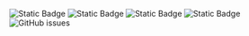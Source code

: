 ![Static Badge](https://img.shields.io/badge/blacklists-60-000000) ![Static Badge](https://img.shields.io/badge/blacklisted-2820135-cc0000) ![Static Badge](https://img.shields.io/badge/whitelisted-2242-00CC00) ![Static Badge](https://img.shields.io/badge/streaming_blacklist-28106-000000) ![GitHub issues](https://img.shields.io/github/issues/fabriziosalmi/blacklists)
